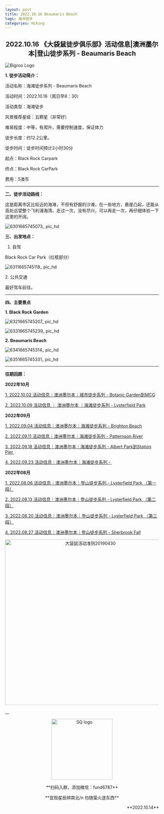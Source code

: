 ```yaml
---
layout: post
title: 2022.10.16 Beaumaris Beach
tags: 海洋徒步
categories: Hiking
---
```


<h2 align=center>2022.10.16 《大袋鼠徒步俱乐部》活动信息|澳洲墨尔本|登山徒步系列 - Beaumaris Beach</h2>

![Bigroo Logo](https://user-images.githubusercontent.com/90954432/197183769-043b3cce-ffc5-439d-b355-fc227af37705.jpeg)

**1. 徒步活动简介：**

活动名称：海滩徒步系列 - Beaumaris Beach

活动时间：2022.10.16（周日早8：30）

活动类型：海滩徒步

风景推荐星级：五颗星（非常好）

难易程度：中等，有爬升，需要控制速度，保证体力

徒步长度：约12.2公里。

徒步时间：徒步时间预计2小时30分

起点：Black Rock Carpark

终点：Black Rock CarPark

费用：5澳币
___

**二、徒步活动路线：**

这是距离市区比较近的海滩，不但有舒服的沙滩，在一些地方，悬崖凸起，还能从高处远望整个飞利浦海湾。走过一次，没有尽兴，可以再走一次，再仔细体验一下这里的开阔。

![6301665745073_ pic_hd](https://user-images.githubusercontent.com/90954432/197184161-02a02bab-fbfd-4e84-ac9a-c32293e19a47.jpg)

**三、出发地点：**

1. 自驾

Black Rock Car Park（红框部分）

![6311665745118_ pic_hd](https://user-images.githubusercontent.com/90954432/197184195-39248727-e91f-44ae-bcec-91dfb99841a3.jpg)

2. 公共交通

最好驾车前往。

____

**四、主要景点**

**1. Black Rock Garden**

![6321665745207_ pic_hd](https://user-images.githubusercontent.com/90954432/197184240-524bf429-9ece-4d1e-b214-481a1faa3ffc.jpg)

![6331665745239_ pic_hd](https://user-images.githubusercontent.com/90954432/197184262-67b3e7be-6446-42cd-befa-ae2e47da47ae.jpg)

**2. Beaumaris Beach**

![6341665745314_ pic_hd](https://user-images.githubusercontent.com/90954432/197184345-2f1714a9-3ce5-4fd1-bced-b97ae55f8cce.jpg)

![6351665745331_ pic_hd](https://user-images.githubusercontent.com/90954432/197184384-431af6c6-8c99-4813-b7d2-3c8dfadb1adf.jpg)

___

**往期回顾：**

**2022年10月**

[1. 2022.10.02 活动信息｜澳洲墨尔本｜城市徒步系列 - Botanic Garden到MCG](http://mp.weixin.qq.com/s?__biz=MzUxOTkxNjMwOA==&mid=2247484978&idx=1&sn=ed5136a1de4c66e2b13caea309ebb671&chksm=f9f31849ce84915fcc661481be2e4f021e4929eea9809e1e76e5d5bcb7be9de2da93369bdbbc&scene=21#wechat_redirect) 

[2. 2022.10.09 活动信息 ｜ 澳洲墨尔本 ｜海滩徒步系列 - Lysterfield Park](http://mp.weixin.qq.com/s?__biz=MzUxOTkxNjMwOA==&mid=2247485002&idx=1&sn=bbd47773ef48aaa6c63583dbb5efd88c&chksm=f9f31831ce849127d1a1f4dae22a577972e7fadcefa2182df92c0480116aa26773c8241231fe&scene=21#wechat_redirect) 

**2022年09月**

 [1. 2022.09.04 活动信息｜澳洲墨尔本｜海滩徒步系列 - Brighton Beach](http://mp.weixin.qq.com/s?__biz=MzUxOTkxNjMwOA==&mid=2247484887&idx=1&sn=0ac1c26615f42f2a8bfa5de6650e3f2d&chksm=f9f31bacce8492ba566188217e312eb29b93f333f2b650b313fba42171b23d0ea55c531fa0f0&scene=21#wechat_redirect) 

 [2. 2022.09.11 活动信息｜澳洲墨尔本｜海滩徒步系列 - Patternson River](http://mp.weixin.qq.com/s?__biz=MzUxOTkxNjMwOA==&mid=2247484911&idx=1&sn=78d7a051c7150c107acc5724620e7d0c&chksm=f9f31b94ce84928293f3fce04622c391b0e2123edd17e96a6a3121da2f8dc8bcfede5f58c282&scene=21#wechat_redirect) 

 [3. 2022.09.18 活动信息｜澳洲墨尔本｜海滩徒步系列 - Albert Park到Station Pier ](http://mp.weixin.qq.com/s?__biz=MzUxOTkxNjMwOA==&mid=2247484932&idx=1&sn=ca58606ae0c386a7b02e8d8dd2d00980&chksm=f9f3187fce84916931f9254bd5887992e0399a27b5e3ec575fc4faeaa387e3255c17dde78012&scene=21#wechat_redirect) 

[4. 2022.09.23 活动信息｜澳洲墨尔本｜海滩徒步系列 - ](http://mp.weixin.qq.com/s?__biz=MzUxOTkxNjMwOA==&mid=2247484955&idx=1&sn=8332e3ba1528657ddd38b4ef9629e32d&chksm=f9f31860ce8491765247027b6ff8deaae1e239dfcfc877ae91a7602053489afdca6f304932aa&scene=21#wechat_redirect) 

**2022年08月**

 [1. 2022.08.06 活动信息｜澳洲墨尔本｜登山徒步系列 - Lysterfield Park （第一段）](http://mp.weixin.qq.com/s?__biz=MzUxOTkxNjMwOA==&mid=2247484786&idx=1&sn=f9dfc1ab1e56f1a4957eafd48a376445&chksm=f9f31b09ce84921ff5ee7ff9603eaa6bb8cb9b99d3fe26efc7213087d378c6ac04d5eae16c95&scene=21#wechat_redirect) 

 [2. 2022.08.13 活动信息｜澳洲墨尔本｜登山徒步系列 - Lysterfield Park （第二段）](http://mp.weixin.qq.com/s?__biz=MzUxOTkxNjMwOA==&mid=2247484789&idx=1&sn=571d9139128d3f20b9173a9f7463bb1a&chksm=f9f31b0ece84921855520d95cbbd5bc3029aac54ba8b4d63b140d29a7de09b81895a1e97880a&scene=21#wechat_redirect) 

 [3. 2022.08.20 活动信息｜澳洲墨尔本｜登山徒步系列 - Lysterfield Park （第三段）](http://mp.weixin.qq.com/s?__biz=MzUxOTkxNjMwOA==&mid=2247484826&idx=1&sn=7425850bff3e7334520e921389ef671c&chksm=f9f31be1ce8492f76d9b95fbcf946856da969682802d87aa0d0a72c3f76c28e4d9d18d5c2e9d&scene=21#wechat_redirect) 

 [4. 2022.08.27 活动信息｜澳洲墨尔本｜登山徒步系列 - Sherbrook Fall](http://mp.weixin.qq.com/s?__biz=MzUxOTkxNjMwOA==&mid=2247484859&idx=1&sn=70e596e4b91c9efe09e97136aa120efe&chksm=f9f31bc0ce8492d66b9c238f4bd299a2e41f9aadfcbd155b01b77f521229ef12aaf755f46504&scene=21#wechat_redirect) 

<p align="center">
<img width="543" alt="大袋鼠活动准则20190430" src="https://user-images.githubusercontent.com/90954432/197184791-50268d4a-839c-42a5-b42f-957043f80b9d.png">
</p>
__

<p align="center">
 <img width="200" src="https://user-images.githubusercontent.com/90954432/197184555-b5b5ec10-1b51-4814-ba33-082bf7925316.jpg" alt="SQ logo">
</p>

<p align="center">**扫码入群，添加微信：fund6787**</p>

<p align="center">**宜观星辰辨南北/n
 勿随萤火逐东西**</p>

<p align="right">**2022.10.14**</p>
